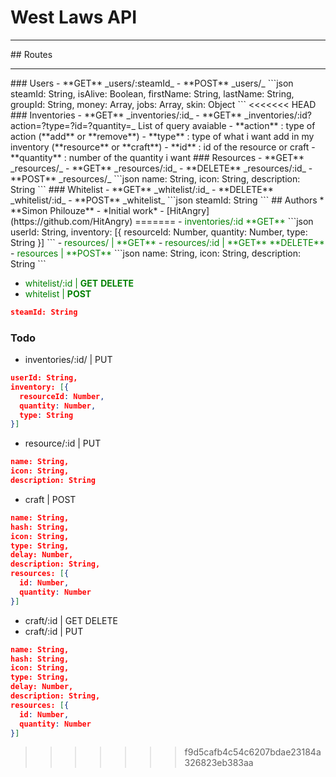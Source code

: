 # West Laws API
<hr>
## Routes
<hr>
### Users
- **GET** _users/:steamId_
- **POST** _users/_ 
  ```json
  steamId: String,
  isAlive: Boolean,
  firstName: String,
  lastName: String,
  groupId: String,
  money: Array,
  jobs: Array,
  skin: Object
  ```
<<<<<<< HEAD
### Inventories
- **GET** _inventories/:id_
- **GET** _inventories/:id?action=?type=?id=?quantity=_
  List of query avaiable
  - **action** : type of action (**add** or **remove**)
  - **type** : type of what i want add in my inventory (**resource** or **craft**)
  - **id** : id of the resource or craft
  - **quantity** : number of the quantity i want
### Resources
 - **GET** _resources/_
 - **GET** _resources/:id_
 - **DELETE** _resources/:id_
 - **POST** _resources/_
    ```json
    name: String,
    icon: String,
    description: String
    ```
### Whitelist
 - **GET** _whitelist/:id_
 - **DELETE** _whitelist/:id_
 - **POST** _whitelist_
    ```json
    steamId: String
    ```
## Authors
* **Simon Philouze** - *Initial work* - [HitAngry](https://github.com/HitAngry)
=======
- <span style="color:green">inventories/:id **GET**</span>
  ```json
  userId: String,
  inventory: [{
    resourceId: Number,
    quantity: Number,
    type: String
  }]
  ```
 - <span style="color:green">resources/ | **GET**</span>
 - <span style="color:green">resources/:id | **GET** **DELETE**</span>
 - <span style="color:green">resources | **POST**</span>
  ```json
  name: String,
  icon: String,
  description: String
  ```

 - <span style="color:green">whitelist/:id | **GET** **DELETE**</span>
 - <span style="color:green">whitelist | **POST**</span>
  ```json
  steamId: String
  ```
### Todo
 - inventories/:id/ | PUT
  ```json
  userId: String,
  inventory: [{
    resourceId: Number,
    quantity: Number,
    type: String
  }]
  ```
 - resource/:id | PUT
  ```json
  name: String,
  icon: String,
  description: String
  ```
 - craft | POST
  ```json
  name: String,
  hash: String,
  icon: String,
  type: String,
  delay: Number,
  description: String,
  resources: [{
    id: Number,
    quantity: Number
  }]
  ```
  - craft/:id | GET DELETE
  - craft/:id | PUT
  ```json
  name: String,
  hash: String,
  icon: String,
  type: String,
  delay: Number,
  description: String,
  resources: [{
    id: Number,
    quantity: Number
  }]
  ```
>>>>>>> f9d5cafb4c54c6207bdae23184a326823eb383aa
